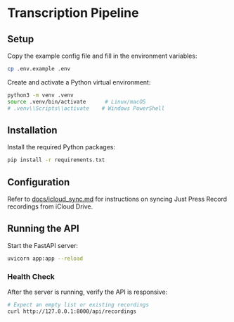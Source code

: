 # Transcription Pipeline

## Setup

Copy the example config file and fill in the environment variables:

```bash
cp .env.example .env
```

Create and activate a Python virtual environment:

```bash
python3 -m venv .venv
source .venv/bin/activate      # Linux/macOS
# .venv\\Scripts\\activate    # Windows PowerShell
```

## Installation

Install the required Python packages:

```bash
pip install -r requirements.txt
```

## Configuration

Refer to [docs/icloud_sync.md](docs/icloud_sync.md) for instructions on syncing Just Press Record recordings from iCloud Drive.

## Running the API

Start the FastAPI server:

```bash
uvicorn app:app --reload
```

### Health Check

After the server is running, verify the API is responsive:

```bash
# Expect an empty list or existing recordings
curl http://127.0.0.1:8000/api/recordings
```
